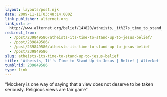 ```yaml
---
layout: layouts/post.njk
date: 2009-11-11T03:48:14.000Z
link_publisher: alternet.org
link_url: >-
  http://www.alternet.org/belief/143820/atheists,_it%27s_time_to_stand_up_to_jesus?page=entire
redirect_from:
  - /post/239849586/atheists-its-time-to-stand-up-to-jesus-belief/
  - /post/239849586/
  - /post/239849586/atheists-its-time-to-stand-up-to-jesus-belief
  - /post/239849586
slug: atheists-its-time-to-stand-up-to-jesus-belief
title: 'Atheists, It''s Time to Stand Up to Jesus | Belief | AlterNet'
tumblrid: 239849586
type: link
---
```

<p>&ldquo;Mockery is one way of saying that a view does not deserve to be taken seriously. Religious views are fair game&rdquo;</p>
